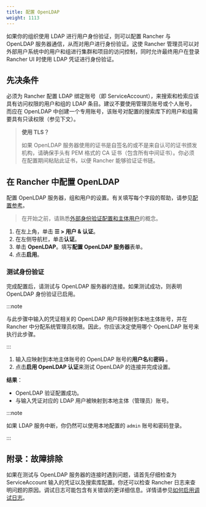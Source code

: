 ```yaml
---
title: 配置 OpenLDAP
weight: 1113
---
```


如果你的组织使用 LDAP 进行用户身份验证，则可以配置 Rancher 与 OpenLDAP 服务器通信，从而对用户进行身份验证。这使 Rancher 管理员可以对外部用户系统中的用户和组进行集群和项目的访问控制，同时允许最终用户在登录 Rancher UI 时使用 LDAP 凭证进行身份验证。

## 先决条件

必须为 Rancher 配置 LDAP 绑定账号（即 ServiceAccount），来搜索和检索应该具有访问权限的用户和组的 LDAP 条目。建议不要使用管理员账号或个人账号，而应在 OpenLDAP 中创建一个专用账号，该账号对配置的搜索库下的用户和组需要具有只读权限（参见下文）。

> **使用 TLS？**
>
> 如果 OpenLDAP 服务器使用的证书是自签名的或不是来自认可的证书颁发机构，请确保手头有 PEM 格式的 CA 证书（包含所有中间证书）。你必须在配置期间粘贴此证书，以便 Rancher 能够验证证书链。

## 在 Rancher 中配置 OpenLDAP

配置 OpenLDAP 服务器，组和用户的设置。有关填写每个字段的帮助，请参见[配置参考](../reference-guides/configure-openldap/openldap-config-reference.md)。

> 在开始之前，请熟悉[外部身份验证配置和主体用户](about-authentication.md#外部身份验证配置和用户主体)的概念。

1. 在左上角，单击 **☰ > 用户 & 认证**。
1. 在左侧导航栏，单击**认证**。
1. 单击 **OpenLDAP**。填写**配置 OpenLDAP 服务器**表单。
1. 点击**启用**。

### 测试身份验证

完成配置后，请测试与 OpenLDAP 服务器的连接。如果测试成功，则表明 OpenLDAP 身份验证已启用。

:::note

与此步骤中输入的凭证相关的 OpenLDAP 用户将映射到本地主体账号，并在 Rancher 中分配系统管理员权限。因此，你应该决定使用哪个 OpenLDAP 账号来执行此步骤。

:::

1. 输入应映射到本地主体账号的 OpenLDAP 账号的**用户名**和**密码** 。
2. 点击**启用 OpenLDAP 认证**来测试 OpenLDAP 的连接并完成设置。

**结果**：

- OpenLDAP 验证配置成功。
- 与输入凭证对应的 LDAP 用户被映射到本地主体（管理员）账号。

:::note

如果 LDAP 服务中断，你仍然可以使用本地配置的 `admin` 账号和密码登录。

:::

## 附录：故障排除

如果在测试与 OpenLDAP 服务器的连接时遇到问题，请首先仔细检查为 ServiceAccount 输入的凭证以及搜索库配置。你还可以检查 Rancher 日志来查明问题的原因。调试日志可能包含有关错误的更详细信息。详情请参见[如何启用调试日志](../faq/technical-items.md#如何启用调试日志记录？)。
